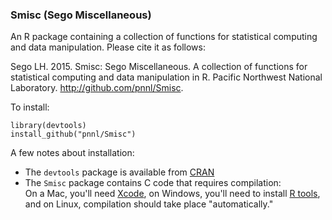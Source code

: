 ### Smisc (Sego Miscellaneous) 

An R package containing a collection of functions for statistical computing and data manipulation.  Please cite it as follows:

Sego LH. 2015. Smisc: Sego Miscellaneous. A collection of functions for statistical computing and data manipulation in R.
Pacific Northwest National Laboratory. http://github.com/pnnl/Smisc.

To install:

    library(devtools)
    install_github("pnnl/Smisc")

A few notes about installation:
- The `devtools` package is available from [CRAN](http://cran.r-project.org)
- The `Smisc` package contains C code that requires compilation:  
On a Mac, you'll need [Xcode](http://developer.apple.com/xcode/), 
on Windows, you'll need to install [R tools](http://cran.r-project.org/bin/windows/Rtools/), 
and on Linux, compilation should take place "automatically."

